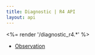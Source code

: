 ```yaml
---
title: Diagnostic | R4 API
layout: api
---
```


<%= render '/diagnostic_r4.*' %>
* [Observation](../diagnostic/Observation)